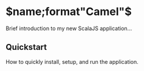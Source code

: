 # $name;format"Camel"$

Brief introduction to my new ScalaJS application...

## Quickstart

How to quickly install, setup, and run the application.
